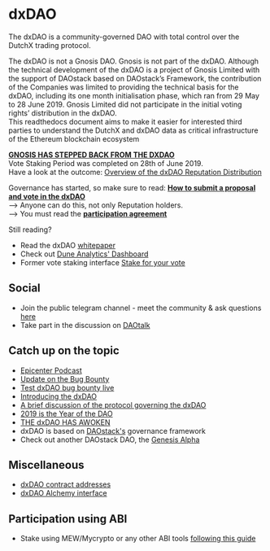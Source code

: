 # dxDAO
The dxDAO is a community-governed DAO with total control over the DutchX trading protocol.<br/>

The dxDAO is not a Gnosis DAO. Gnosis is not part of the dxDAO. Although the technical development of the dxDAO is a project of Gnosis Limited with the support of DAOstack based on DAOstack’s Framework, the contribution of the Companies was limited to providing the technical basis for the dxDAO, including its one month initialisation phase, which ran from 29 May to 28 June 2019. Gnosis Limited did not participate in the initial voting rights’ distribution in the dxDAO.
<br/>
This readthedocs document aims to make it easier for interested third parties to understand the DutchX and dxDAO data as critical infrastructure of the Ethereum blockchain ecosystem <br/>

[**GNOSIS HAS STEPPED BACK FROM THE DXDAO**](https://blog.gnosis.pm/gnosis-is-stepping-back-from-the-dxdao-5d368bc269a3)
<br/>
Vote Staking Period was completed on 28th of June 2019. <br/>
Have a look at the outcome: [Overview of the dxDAO Reputation Distribution](https://medium.com/@gnosisPM/overview-of-the-dxdao-reputation-distribution-50755a7cdedf)<br/>

Governance has started, so make sure to read: **[How to submit a proposal and vote in the dxDAO](https://blog.gnosis.pm/how-to-submit-proposals-and-vote-in-the-dxdao-d24554163617)**
<br/> 
--> Anyone can do this, not only Reputation holders.<br/>
--> You must read the [**participation agreement**](https://ipfs.io/ipfs/QmRQhXUKKfUCgsAf5jre18T3bz921fSfvnZCB5rR8mCKj)

Still reading?
- Read the dxDAO [whitepaper](https://github.com/gnosis/dx-daostack/blob/master/dxdao_whitepaper_v1.pdf)
- Check out [Dune Analytics' Dashboard](https://explore.duneanalytics.com/public/dashboards/cE1wo5jA2Dy6whfQnzkfZV1A7MUoyYNvfZtlTXZK)
- Former vote staking interface [Stake for your vote](https://dxdao.daostack.io/stake-for-your-vote)

## Social
- Join the public telegram channel - meet the community & ask questions [here](https://t.me/dxDAO)
- Take part in the discussion on [DAOtalk](https://daotalk.org/c/daos/dx-dao)

## Catch up on the topic

- [Epicenter Podcast](https://www.youtube.com/watch?v=YPh-XDaQG5I)
- [Update on the Bug Bounty](https://blog.gnosis.pm/security-update-on-the-dxdao-bug-bounty-52cec0f02cde)
- [Test dxDAO bug bounty live](https://blog.gnosis.pm/test-dxdao-bug-bounties-live-939095b7dd8d)
- [Introducing the dxDAO](https://blog.gnosis.pm/introducing-the-dxdao-27ec4301eced)
- [A brief discussion of the protocol governing the dxDAO](https://blog.gnosis.pm/a-brief-discussion-of-the-protocol-governing-the-dxdao-7331407a2555)
- [2019 is the Year of the DAO](https://blog.gnosis.pm/2019-is-the-year-of-the-dao-5a428f90fb55)
- [THE dxDAO HAS AWOKEN](https://blog.gnosis.pm/the-dxdao-has-awoken-78cb2e39661c) 
- dxDAO is based on [DAOstack's](https://daostack.io/) governance framework 
- Check out another DAOstack DAO, the [Genesis Alpha](https://alchemy.daostack.io/dao/0x294f999356ed03347c7a23bcbcf8d33fa41dc830) 

## Miscellaneous

- [dxDAO contract addresses](https://github.com/gnosis/dx-daostack)
- [dxDAO Alchemy interface](https://alchemy.daostack.io/dao/0x519b70055af55A007110B4Ff99b0eA33071c720a)

## Participation using ABI
- Stake using MEW/Mycrypto or any other ABI tools [following this guide](dxdao-abi-participation)
